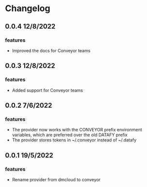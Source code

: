 # Changelog

## 0.0.4 12/8/2022

### features

- Improved the docs for Conveyor teams

## 0.0.3 12/8/2022

### features

- Added support for Conveyor teams

## 0.0.2 7/6/2022

### features

- The provider now works with the CONVEYOR prefix environment variables, which are preferred over the old DATAFY prefix
- The provider stores tokens in ~/.conveyor instead of ~/.datafy

## 0.0.1 19/5/2022

### features

- Rename provider from dmcloud to conveyor